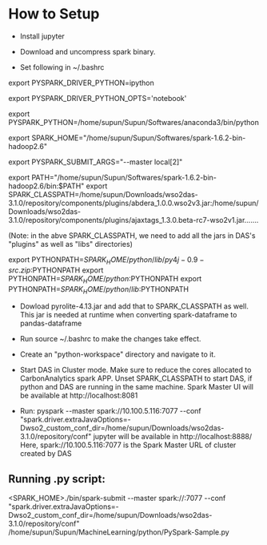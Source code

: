 How to Setup
============


- Install jupyter

- Download and uncompress spark binary.

- Set following in ~/.bashrc

export PYSPARK_DRIVER_PYTHON=ipython

export PYSPARK_DRIVER_PYTHON_OPTS='notebook' 

export PYSPARK_PYTHON=/home/supun/Supun/Softwares/anaconda3/bin/python

export SPARK_HOME="/home/supun/Supun/Softwares/spark-1.6.2-bin-hadoop2.6"

export PYSPARK_SUBMIT_ARGS="--master local[2]"

export PATH="/home/supun/Supun/Softwares/spark-1.6.2-bin-hadoop2.6/bin:$PATH"
export SPARK_CLASSPATH=/home/supun/Downloads/wso2das-3.1.0/repository/components/plugins/abdera_1.0.0.wso2v3.jar:/home/supun/Downloads/wso2das-3.1.0/repository/components/plugins/ajaxtags_1.3.0.beta-rc7-wso2v1.jar.......

(Note: in the abve SPARK_CLASSPATH, we need to add all the jars in DAS's "plugins" as well as "libs" directories)

export PYTHONPATH=$SPARK_HOME/python/lib/py4j-0.9-src.zip:$PYTHONPATH
export PYTHONPATH=$SPARK_HOME/python:$PYTHONPATH
export PYTHONPATH=$SPARK_HOME/python/lib:$PYTHONPATH

- Dowload pyrolite-4.13.jar and add that to SPARK_CLASSPATH as well. This jar is needed at runtime when converting spark-dataframe to pandas-dataframe

- Run source ~/.bashrc to make the changes take effect.

- Create an "python-workspace" directory and navigate to it.

- Start DAS in Cluster mode. Make sure to reduce the cores allocated to CarbonAnalytics spark APP. Unset SPARK_CLASSPATH to start DAS, if python and DAS are running in the same machine.
		Spark Master UI will be available at http://localhost:8081

- Run: pyspark --master spark://10.100.5.116:7077 --conf "spark.driver.extraJavaOptions=-Dwso2_custom_conf_dir=/home/supun/Downloads/wso2das-3.1.0/repository/conf"
	jupyter will be available in http://localhost:8888/
	Here, spark://10.100.5.116:7077 is the Spark Master URL of cluster created by DAS



Running .py script:
-------------------

 <SPARK_HOME>./bin/spark-submit --master spark://<spark-master-ip>:7077 --conf "spark.driver.extraJavaOptions=-Dwso2_custom_conf_dir=/home/supun/Downloads/wso2das-3.1.0/repository/conf" /home/supun/Supun/MachineLearning/python/PySpark-Sample.py
